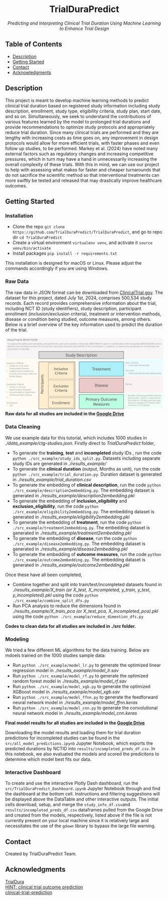 <h1 align="center">TrialDuraPredict</h1>
<p align="center"><i>Predicting and Interpreting Clinical Trial Duration Using Machine Learning to Enhance Trial Design</i></p>

## Table of Contents
- [Description](#description)
- [Getting Started](#getting-started)
- [Contact](#contact)
- [Acknowledgments](#acknowledgments)

## Description
This project is meant to develop machine learning methods to predict clinical trial duration based on registered study information including study description, enrollment, study type, eligibility criteria, study plan, start date, and so on. Simultaneously, we seek to understand the contributions of various features learned by the model to prolonged trial durations and provide recommendations to optimize study protocols and appropriately reduce trial duration.
Since many clinical trials are performed and they are lengthy with increasing costs as time goes on, any improvement in design protocols would allow for more efficient trials, with faster phases and even follow up studies, to be performed. Markey et al. (2024) have noted many external factors such as regulatory changes and increasing competitive pressures, which in turn may have a hand in unnecessarily increasing the overall complexity of these trials. With this in mind, we can use our project to help with assessing what makes for faster and cheaper turnarounds that do not sacrifice the scientific method so that interventional treatments can more swiftly be tested and released that may drastically improve healthcare outcomes.


## Getting Started
### Installation
- Clone the repo `git clone https://github.com/TrialDuraPredict/TrialDuraPredict`, and go to repo dir `cd TrialDuraPredict`
- Create a virtual environment `virtualenv venv`, and activate it `source venv/bin/activate`
- Install packages `pip install -r requirements.txt`

This installation is designed for macOS or Linux. Please adjust the commands accordingly if you are using Windows.

### Raw Data
The raw data in JSON format can be downloaded from [ClinicalTrial.gov](https://clinicaltrials.gov/data-api/how-download-study-records). The dataset for this project, dated July 1st, 2024, comprises 500,534 study records. Each record provides comprehensive information about the trial, including NCT ID (study identifiers), study description, participant enrollment (inclusion/exclusion criteria), treatment or intervention methods, disease or condition being studied, outcome measures, among others. Below is a brief overview of the key information used to predict the duration of the trial.\
\
![clinical_trial_overview](assets/clinical_trial.jpg)
**Raw data for all studies are included in the [Google Drive]([https://drive.google.com/drive/folders/10naZGa5eEZjSpfilxRpIHefsXObLGXeO?usp=drive_link](https://drive.google.com/drive/folders/1j2HmWfcUaOqDSOtjxndmW5EGHvuZjTA_?usp=sharing))**

### Data Cleaning
We use example data for this tutorial, which includes 1000 studies in *./data_example/ctg-studies.json*. Firstly direct to *TrialDuraPredict* folder,
- To generate the **training**, **test** and **incompleted** study IDs , run the code `python ./src_example/study_ids_split.py`. Datasets including separate study IDs are generated in *./results_example/*
- To generate the **clinical duration** (output, Months as unit), run the code `python ./src_example/trial_duration.py`. Duration dataset is generated in *./results_example/trial_duration.csv*
- To generate the embedding of **clinical description**, run the code `python ./src_example/description2embedding.py`. The embedding dataset is generated in *./results_example/description2embedding.pkl*
- To generate the embedding of **inclusion_eligibility** and **exclusion_eligibility**, run the code `python ./src_example/eligibility2embedding.py`. The embedding dataset is generated in *./results_example/eligibility2embedding.pkl*
- To generate the embedding of **treatment**, run the code `python ./src_example/treatment2embedding.py`. The embedding dataset is generated in *./results_example/treatment2embedding.pkl*
- To generate the embedding of **disease**, run the code `python ./src_example/disease2embedding.py`. The embedding dataset is generated in *./results_example/disease2embedding.pkl*
- To generate the embedding of **outcome measures**, run the code `python ./src_example/outcome2embedding.py`. The embedding dataset is generated in *./results_example/outcome2embedding.pkl*

Once these have all been completed,
- Combine together and split into train/test/incompleted datasets found in *./results_example/X_train (or X_test, X_incompleted, y_train, y_test, y_incompleted).pkl* using the code `python ./src_example/combine_split_dfs.py`
- Run PCA analysis to reduce the dimensions found in *./results_example/X_train_pca (or X_test_pca, X_incompleted_pca).pkl* using the code `python ./src_example/reduce_dimention_dfs.py`

**Codes to clean data for all studies are included in *./src* folder.**

### Modeling
We tried a few different ML algorithms for the data training. Below are mdoels trained on the 1000 studies sample data:
- Run `python ./src_example/model_lr.py` to generate the optimized linear regression model in *./results_example/model_lr.sav*
- Run `python ./src_example/model_rf.py` to generate the optimized random forest model in *./results_example/model_rf.sav*
- Run `python ./src_example/model_xgb.py` to generate the optimized XGBoost model in *./results_example/model_xgb.sav*
- Run `python ./src_example/model_ffnn.py` to generate the feedforward neural network model in *./results_example/model_ffnn.keras*
- Run `python ./src_example/model_cnn.py` to generate the convolutional neural network model in *./results_example/model_cnn.keras*

**Final model results for all studies are included in the [Google Drive](https://drive.google.com/drive/folders/10naZGa5eEZjSpfilxRpIHefsXObLGXeO?usp=drive_link)**

Downloading the model results and loading them for trial duration predictions for incompleted studies can be found in the `src/all_model_predictions.ipynb` Jupyter Notebook, which exports the predicted durations by NCTID into `results/incompleted_preds_df.csv`. In this notebook, we also evaluated the models and scored the predicitons to determine which model best fits our data.

### Interactive Dashboard
To create and use the interactive Plotly Dash dashboard, run the `src/TrialDuraPredict_Dashboard.ipynb` Jupyter Notebook through and find the dashboard at the bottom cell. Instructions and filtering suggestions will be displayed above the DataTable and other interactive outputs. The initial cells download, setup, and merge the `study_info_df.csv`and `results/incompleted_preds_df.csv` dataframes pulled from the Google Drive and created from the models, respectively, listed above if the file is not currently present on your local machine since it is relatively large and necessitates the use of the `gdown` library to bypass the large file warning.

## Contact
Created by TrialDuraPredict Team.

## Acknowledgments
[TrialDura](https://arxiv.org/pdf/2404.13235)\
[HINT: clinical trial outcome prediction](https://github.com/futianfan/clinical-trial-outcome-prediction)\
[clinical-trial-prediction](https://github.com/lenlan/clinical-trial-prediction/tree/main)
